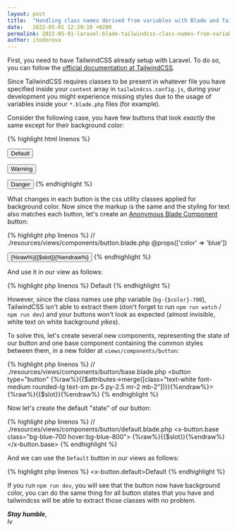 ```yaml
---
layout: post
title:  "Handling class names derived from variables with Blade and TailwindCSS"
date:   2022-05-01 12:29:10 +0200
permalink: 2022-05-01-laravel-blade-tailwindcss-class-names-from-variable
author: itodorova
---
```


First, you need to have TailwindCSS already setup with Laravel. To do so, you can follow the [official documentation at TailwindCSS](https://tailwindcss.com/docs/guides/laravel).

Since TailwindCSS requires classes to be present in whatever file you have specified inside your `content` array in `tailwindcss.config.js`, during your development you might experience missing styles due to the usage of variables inside your `*.blade.php` files (for example).

Consider the following case, you have few buttons that look _exactly_ the same except for their background color:

{% highlight html linenos %}
<!-- button for default operations: eg. login -->
<button type="button" class="bg-blue-700 hover:bg-blue-800 focus:ring-blue-300 focus:ring-4 text-white font-medium rounded-lg text-sm px-5 py-2.5 mr-2 mb-2">Default</button>

<!-- button for potentially dangerous operations: eg. disabling 2FA -->
<button type="button" class="bg-orange-700 hover:bg-orange-800 focus:orange-orange-300 focus:ring-4 text-white font-medium rounded-lg text-sm px-5 py-2.5 mr-2 mb-2">Warning</button>

<!-- button for dangerous operations: eg. deleting -->
<button type="button" class="bg-red-700 hover:bg-red-800 focus:ring-red-300 focus:ring-4 text-white font-medium rounded-lg text-sm px-5 py-2.5 mr-2 mb-2">Danger</button>
{% endhighlight %}

What changes in each button is the css utility classes applied for background color. Now since the markup is the same and the styling for text also matches each button, let's create an [Anonymous Blade Component](https://laravel.com/docs/9.x/blade#anonymous-components) button:

{% highlight php linenos %}
// ./resources/views/components/button.blade.php
@props(['color' => 'blue'])

<button type="button" class="bg-{$color}-700 hover:bg-{$color}-800 focus:ring-{$color}-300 focus:ring-4 text-white font-medium rounded-lg text-sm px-5 py-2.5 mr-2 mb-2">
    {%raw%}{{$slot}}{%endraw%}
</button>
{% endhighlight %}

And use it in our view as follows:

{% highlight php linenos %}
<x-button color="blue"> Default </x-button>
{% endhighlight %} 

However, since the class names use php variable (`bg-{$color}-700`), TailwindCSS isn't able to extract them (don't forget to run `npm run watch` / `npm run dev`) and your buttons won't look as expected (almost invisible, white text on white background _yikes_).

To solve this, let's create several new components, representing the state of our button and one base component containing the common styles between them, in a new folder at `views/components/button`:

{% highlight php linenos %}
// ./resources/views/components/button/base.blade.php
<button type="button" {%raw%}{{$attributes->merge([class="text-white font-medium rounded-lg text-sm px-5 py-2.5 mr-2 mb-2"])}}{%endraw%}>
    {%raw%}{{$slot}}{%endraw%}
</button>
{% endhighlight %}

Now let's create the default "state" of our button:

{% highlight php linenos %}
// ./resources/views/components/button/default.blade.php
<x-button.base class="bg-blue-700 hover:bg-blue-800">
{%raw%}{{$slot}}{%endraw%}
</x-button.base>
{% endhighlight %}

And we can use the `Default` button in our views as follows:

{% highlight php linenos %}
<x-button.default>Default</x-button>
{% endhighlight %} 

If you run `npm run dev`, you will see that the button now have background color, you can do the same thing for all button states that you have and tailwindcss will be able to extract those classes with no problem.

<p class="text-left">
<strong><em>Stay humble</em></strong>,<br/>
<em>Iv</em>
</p>
